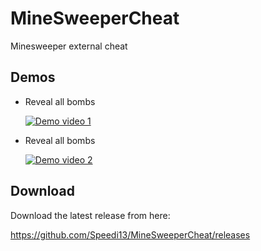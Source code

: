 # MineSweeperCheat
Minesweeper external cheat


## Demos
- Reveal all bombs

  [![Demo video 1](https://j.gifs.com/YvXOx2.gif)](https://www.youtube.com/watch?v=jJDoxG_l7pw)

- Reveal all bombs

  [![Demo video 2](https://j.gifs.com/gLXlVk.gif)](https://www.youtube.com/watch?v=KXi1rmC9-3E)

## Download

Download the latest release from here:

https://github.com/Speedi13/MineSweeperCheat/releases
